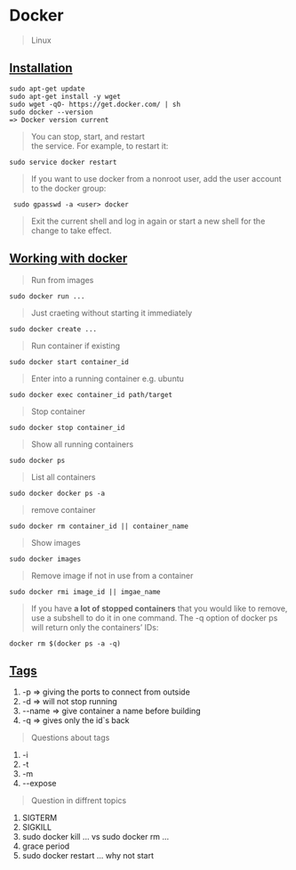 # Docker

> Linux

<h2><b><u>Installation</u></b></h2>

    sudo apt-get update
    sudo apt-get install -y wget
    sudo wget -qO- https://get.docker.com/ | sh
    sudo docker --version
    => Docker version current

> You can stop, start, and restart  
> the service. For example, to restart it:

    sudo service docker restart

> If you want to use docker from a nonroot user,
> add the user account to the docker group:

     sudo gpasswd -a <user> docker

> Exit the current shell and log in again or start a new 
> shell for the change to take effect.

<h2><b><u>Working with docker</u></b></h2>

> Run from images

    sudo docker run ...

> Just craeting without starting it immediately

    sudo docker create ...

> Run container if existing

    sudo docker start container_id

> Enter into a running container e.g. ubuntu

    sudo docker exec container_id path/target

> Stop container

    sudo docker stop container_id

> Show all running containers

    sudo docker ps

> List all containers

    sudo docker docker ps -a

> remove container

    sudo docker rm container_id || container_name

> Show images

    sudo docker images

> Remove image if not in use from a container

    sudo docker rmi image_id || imgae_name

> If you have <b>a lot of stopped containers</b> that you would like
> to remove, use a subshell to do it in one command. The -q 
> option of docker ps will return only the containers’ IDs: 

    docker rm $(docker ps -a -q)

<h2><b><u>Tags</u></b></h2>

1. -p => giving the ports to connect from outside
2. -d => will not stop running
3. --name => give container a name before building
4. -q => gives only the id`s back

> Questions about tags

1. -i
2. -t
3. -m
4. --expose


> Question in diffrent topics

1. SIGTERM 
2. SIGKILL
3. sudo docker kill ... vs sudo docker rm ...
4. grace period 
5. sudo docker restart ... why not start